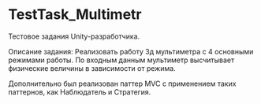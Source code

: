 # TestTask_Multimetr
Тестовое задания Unity-разработчика. 

Описание задания: 
Реализовать работу 3д мультиметра с 4 основными режимами работы.
По входным данным мультиметр высчитывает физические величины в зависимости от режима.

Дополнительно был реализован паттер MVC с применением таких паттернов, как Наблюдатель и Стратегия. 

